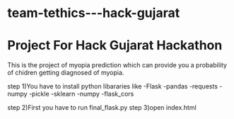 # team-tethics---hack-gujarat
# Project For Hack Gujarat Hackathon
This is the project of myopia prediction which can provide you a probability of chidren getting diagnosed of myopia.

step 1)You have to install python libararies like 
-Flask
-pandas
-requests
-numpy
-pickle
-sklearn
-numpy
-flask_cors

step 2)First you have to run final_flask.py
step 3)open index.html

